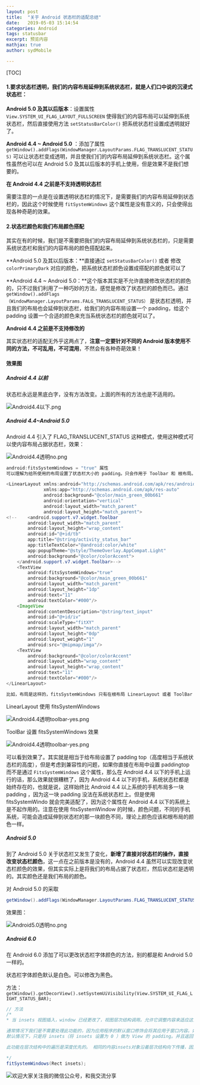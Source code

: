 ```yaml
---
layout: post
title:  "关于 Android 状态栏的适配总结"
date:   2019-05-03 15:14:54
categories: Android
tags: statusbar
excerpt: 预览内容
mathjax: true
author: sydMobile

---
```


[TOC]

















#### 1.要求状态栏透明，我们的内容布局延伸到系统状态栏，就是人们口中说的沉浸式状态栏：

**Android 5.0 及其以后版本**：设置属性 `View.SYSTEM_UI_FLAG_LAYOUT_FULLSCREEN` 使得我们的内容布局可以延伸到系统状态栏，然后直接使用方法 `setStatusBarColor()` 把系统状态栏设置成透明就好了。

**Android 4.4 ~ Android 5.0** ：添加了属性 `getWindow().addFlags(WindowManager.LayoutParams.FLAG_TRANSLUCENT_STATUS)` 可以让状态栏变成透明，并且使我们们的内容布局延伸到系统状态栏。这个属性虽然也可以在 Android 5.0 及其以后版本的手机上使用，但是效果不是我们想要的。

**在 Android 4.4 之前是不支持透明状态栏**

需要注意的一点是在设置透明状态栏的情况下，是需要我们的内容布局延伸到状态栏的，因此这个时候使用 `fitSystemWindows` 这个属性是没有意义的，只会使得出现各种奇葩的效果。

#### **2.状态栏颜色和我们布局颜色搭配**

其实在有的时候，我们是不需要把我们的内容布局延伸到系统状态栏的，只是需要系统状态栏和我们的内容布局的颜色搭配起来。

**Android 5.0 及其以后版本：**直接通过 `setStatusBarColor()`  或者 修改`colorPrimaryDark` 对应的颜色，把系统状态栏颜色设置成搭配的颜色就可以了

**Android 4.4 ~ Android 5.0：**这个版本其实是不允许直接修改状态栏的颜色的，只不过我们利用了一种巧妙的方法，感觉是修改了状态栏的颜色而已。通过 `getWindow().addFlags（WindowManager.LayoutParams.FALG_TRANSLUCENT_STATUS）` 是状态栏透明，并且我们的布局也会延伸到状态栏，给我们的内容布局设置一个 padding，给这个 padding 设置一个合适的颜色来充当系统状态栏的颜色就可以了。

**Android 4.4 之前是不支持修改的**

其实状态栏的适配无外乎这两点了，**注意一定要针对不同的 Android 版本使用不同的方法，不可乱用，不可混用**，不然会有各种奇葩效果！



#### 效果图

##### Android 4.4 以前

状态栏永远是黑底白字，没有方法改变。上面的所有的方法也是不适用的。

![Android4.4以下.png](https://upload-images.jianshu.io/upload_images/6737388-9e18dd41b2f37113.png?imageMogr2/auto-orient/strip%7CimageView2/2/w/1240)


##### Android 4.4~Android 5.0

Android 4.4 引入了 FLAG_TRANSLUCENT_STATUS 这种模式，使用这种模式可以使内容布局占据状态栏，效果：


![Android4.4透明no.png](https://upload-images.jianshu.io/upload_images/6737388-4756d88d30a30894.png?imageMogr2/auto-orient/strip%7CimageView2/2/w/1240)


```java
android:fitsSystemWindows = "true" 属性
可以理解为给所使用的布局设置了状态栏大小的 padding。只会作用于 Toolbar 和 根布局。

<LinearLayout xmlns:android="http://schemas.android.com/apk/res/android"
              xmlns:app="http://schemas.android.com/apk/res-auto"
              android:background="@color/main_green_00b661"
              android:orientation="vertical"
              android:layout_width="match_parent"
              android:layout_height="match_parent">
<!--    <android.support.v7.widget.Toolbar
        android:layout_width="match_parent"
        android:layout_height="wrap_content"
        android:id="@+id/tb"
        app:title="@string/activity_status_bar"
        app:titleTextColor="@android:color/white"
        app:popupTheme="@style/ThemeOverlay.AppCompat.Light"
        android:background="@color/colorAccent">
    </android.support.v7.widget.Toolbar>-->
    <TextView
        android:fitsSystemWindows="true"
        android:background="@color/main_green_00b661"
        android:layout_width="match_parent"
        android:layout_height="1dp"
        android:text="11"
        android:textColor="#000"/>
    <ImageView
        android:contentDescription="@string/text_input"
        android:id="@+id/iv"
        android:scaleType="fitXY"
        android:layout_width="match_parent"
        android:layout_height="0dp"
        android:layout_weight="1"
        android:src="@mipmap/imga"/>
    <TextView
        android:background="@color/colorAccent"
        android:layout_width="wrap_content"
        android:layout_height="wrap_content"
        android:text="11"
        android:textColor="#000"/>
</LinearLayout>

比如，布局是这样的，fitsSystemWindows 只有在根布局 LinearLayout 或者 ToolBar 上有用，在别的 View 上使用是没有效果的。
```

LinearLayout 使用 fitsSystemWindows


![Android4.4透明toolbar-yes.png](https://upload-images.jianshu.io/upload_images/6737388-0d5eb9f00ca1f9f4.png?imageMogr2/auto-orient/strip%7CimageView2/2/w/1240)


ToolBar 设置 fitsSystemWindows 效果

![Android4.4透明toolbar-yes.png](https://upload-images.jianshu.io/upload_images/6737388-0d5eb9f00ca1f9f4.png?imageMogr2/auto-orient/strip%7CimageView2/2/w/1240)


可以看到效果了。其实就是相当于给布局设置了 padding top（高度相当于系统状态栏的高度），但是考虑到兼容性的问题，如果你直接在布局中设置 paddingtop 而不是通过 `FitsSystemWindows` 这个属性，那么在 Android 4.4 以下的手机上运行的话，那么效果就很糟糕了，因为 Android 4.4 以下的手机，系统状态栏都是始终存在的，也就是说，这样始终比 Android 4.4 以上系统的手机布局多一块 padding ，因为这一块 padding 没法在系统状态栏上。但是使用 fitsSystemWindo 就会完美适配了，因为这个属性在 Android 4.4 以下的系统上是不起作用的。注意在使用 fitsSystemWindow 的时候，颜色问题，不同的手机系统，可能会造成延伸到状态栏的那一块颜色不同，理论上颜色应该和根布局的颜色一样。

##### Android 5.0

到了 Android 5.0 关于状态栏又发生了变化，**新增了直接对状态栏的操作，直接改变状态栏颜色**，这一点在之前版本是没有的，Android 4.4 虽然可以实现改变状态栏颜色的效果，但其实实际上是将我们的布局占据了状态栏，然后状态栏是透明的。其实颜色还是我们布局的颜色。

对 Android 5.0 的采取

```java
getWindow().addFlags(WindowManager.LayoutParams.FLAG_TRANSLUCENT_STATUS); （和上面对 Android 4.4 的方法是一样的）；
```

效果图：


![Android5.0透明no.png](https://upload-images.jianshu.io/upload_images/6737388-f738de9fc1559865.png?imageMogr2/auto-orient/strip%7CimageView2/2/w/1240)




##### Android 6.0 

在 Android 6.0 添加了可以更改状态栏字体颜色的方法，别的都是和 Android 5.0 一样的。

状态栏字体颜色默认是白色。可以修改为黑色。

方法：`getWindow().getDecorView().setSystemUiVisibility(View.SYSTEM_UI_FLAG_LIGHT_STATUS_BAR); `

```java
// 方法
/*
* 当 insets 视图插入，window 已经更改了，视图层次结构调用。允许它调整内容来适应这些窗口。这个 insets 会告诉我们 status bar、input method 和其他系统 window 的空间。

通常情况下我们是不需要处理此功能的，因为应用程序的默认窗口修饰会将其应用于窗口内容。如果我们使用 SYSTEM_UI_FLAG_LAYOUT_FULLSCREEN 或者 SYSTEM_UI_FLAG_LAYOUT_HIDE_NAVIGATION 的时候，则需要处理这个函数了，这个时候如果我们不处理，我们的视图内容就会默认放在系统视图的下面。如果我们希望系统视图不覆盖UI的某些部分，则可以在视图层次结构中使用此方法。
默认情况下，只是将 insets（将 insets 设置为 0 ）做为 View 的 padding。并且返回true。默认情况下，此行为是关闭的，但是可以通过 setFitsSystemWindows（boolean）启用。

此功能在层次结构中的遍历是深度优先的。 相同的内容insets对象沿着层次结构向下传播，因此对其所做的任何更改都将被所有后续视图看到（包括层次结构中的上层视图，因为这是深度优先遍历）。 返回true的第一个视图将中止整个遍历。

*/
fitSystemWindows(Rect insets);
```

![欢迎大家关注我的微信公众号，和我交流分享](http://upload-images.jianshu.io/upload_images/6737388-1eca35c3d7e04a1e?imageMogr2/auto-orient/strip%7CimageView2/2/w/1240)   

